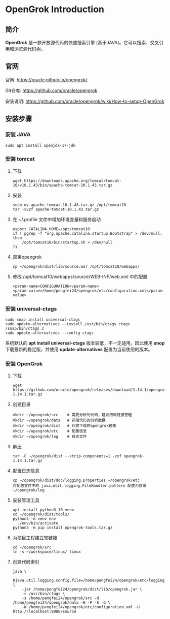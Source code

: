 # OpenGrok Introduction

## 简介

**OpenGrok** 是一款开放源代码的快速搜索引擎 (基于JAVA)。它可以搜索、交叉引用和浏览源代码树。

## 官网

官网: https://oracle.github.io/opengrok/

Git仓库: https://github.com/oracle/opengrok

安装说明: https://github.com/oracle/opengrok/wiki/How-to-setup-OpenGrok

## 安装步骤

### 安装 JAVA

```
sudo apt install openjdk-17-jdk
```

### 安装 tomcat

 1. 下载

    ```
    wget https://downloads.apache.org/tomcat/tomcat-10/v10.1.43/bin/apache-tomcat-10.1.43.tar.gz
    ```

 2. 安装

    ```
    sudo mv apache-tomcat-10.1.43.tar.gz /opt/tomcat10
    tar -xvzf apache-tomcat-10.1.43.tar.gz
    ```

 3. 在 ~/.profile 文件中增加环境变量和服务启动

    ```
    export CATALINA_HOME=/opt/tomcat10
    if ! pgrep -f "org.apache.catalina.startup.Bootstrap" > /dev/null;
    then
        /opt/tomcat10/bin/startup.sh > /dev/null
    fi
    ```

 5. 部署opengrok

    ```
    cp ~/opengrok/dist/lib/source.war /opt/tomcat10/webapps/
    ```

 6. 修改 /opt/tomcat10/webapps/source/WEB-INF/web.xml 中的配置

    ```
    <param-name>CONFIGURATION</param-name>
    <param-value>/home/pengfei24/opengrok/etc/configuration.xml</param-value>
    ```

### 安装 universal-ctags

```
sudo snap install universal-ctags
sudo update-alternatives --install /usr/bin/ctags ctags /snap/bin/ctags 3
sudo update-alternatives --config ctags
```

系统默认的 **apt install universal-ctags** 版本较低，不一定适用。因此使用 **snop** 下载最新的稳定版，并使用 **update-alternatives** 配置为当前使用的版本。

### 安装 OpenGrok

 1. 下载

    ```
    wget https://github.com/oracle/opengrok/releases/download/1.14.1/opengrok-1.14.1.tar.gz
    ```

 2. 创建目录

    ```
    mkdir ~/opengrok/src    # 需要分析的代码，建议用软链接管理
    mkdir ~/opengrok/data   # 存储代码的分析数据
    mkdir ~/opengrok/dist   # 存放下载的opengrok镜像
    mkdir ~/opengrok/etc    # 配置信息
    mkdir ~/opengrok/log    # 日志文件
    ```

 3. 解压

    ```
    tar -C ~/opengrok/dist --strip-components=1 -zxf opengrok-1.14.1.tar.gz
    ```

 4. 配置日志信息

    ```
    cp ~/opengrok/dist/doc/logging.properties ~/opengrok/etc
    将配置文件中的 java.util.logging.FileHandler.pattern 配置为目录 ~/opengrok/log
    ```

 5. 安装管理工具

    ```
    apt install python3.10-venv
    cd ~/opengrok/dist/tools/
    python3 -m venv env
    . ./env/bin/activate
    python3 -m pip install opengrok-tools.tar.gz
    ```

 6. 为项目工程建立软链接

    ```
    cd ~/opengrok/src
    ln -s ~/workspace/linux/ linux
    ```

 7. 创建代码索引

    ```
    java \
        -Djava.util.logging.config.file=/home/pengfei24/opengrok/etc/logging.properties \
        -jar /home/pengfei24/opengrok/dist/lib/opengrok.jar \
        -c /usr/bin/ctags \
        -s /home/pengfei24/opengrok/src -d /home/pengfei24/opengrok/data -H -P -S -G \
        -W /home/pengfei24/opengrok/etc/configuration.xml -U http://localhost:8080/source
    ```
